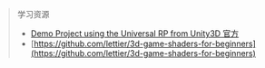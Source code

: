 > 学习资源
>
> - [Demo Project using the Universal RP from Unity3D 官方](https://github.com/Unity-Technologies/BoatAttack)
> - [https://github.com/lettier/3d-game-shaders-for-beginners](https://github.com/lettier/3d-game-shaders-for-beginners)
